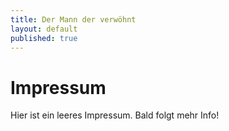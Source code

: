 ```yaml
---
title: Der Mann der verwöhnt
layout: default
published: true
---
```


# Impressum

Hier ist ein leeres Impressum. Bald folgt mehr Info!

